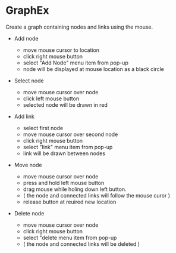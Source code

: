 # GraphEx

Create a graph containing nodes and links using the mouse.

- Add node
    - move mouse cursor to location
    - click right mouse button
    - select "Add Node" menu item from pop-up
    - node will be displayed at mouse location as a black circle
    
- Select node
     - move mouse cursor over node
     - click left mouse button
     - selected node will be drawn in red
     
 - Add link
     - select first node
     - move mouse cursor over second node
     - click right mouse button
     - select "link" menu item from pop-up
     - link will be drawn between nodes
 
 - Move node
     - move mouse cursor over node
     - press and hold left mouse button
     - drag mouse while holing down left button. 
     - ( the node  and connected links will follow the mouse curor )
     - release button at reuired new location
     
- Delete node
     - move mouse cursor over node
     - click right mouse button
     - select "delete menu item from pop-up
     - ( the node  and connected links will be deleted )
